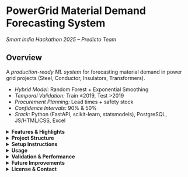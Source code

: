 # PowerGrid Material Demand Forecasting System
*Smart India Hackathon 2025 – Predicto Team*

## Overview

A *production-ready ML system* for forecasting material demand in power grid projects (Steel, Conductor, Insulators, Transformers).

* *Hybrid Model:* Random Forest + Exponential Smoothing
* *Temporal Validation:* Train ≤2019, Test >2019
* *Procurement Planning:* Lead times + safety stock
* *Confidence Intervals:* 90% & 50%
* *Stack:* Python (FastAPI, scikit-learn, statsmodels), PostgreSQL, JS/HTML/CSS, Excel

<details>
<summary><b>Features & Highlights</b></summary>

* Forecast quarterly material demand
* Excel export: forecast, procurement, confidence intervals
* Web dashboard with login/registration
* JWT authentication for security

</details>

<details>
<summary><b>Project Structure</b></summary>

*Backend:*

* `model.py` → ML pipeline, feature engineering, forecasting, safety stock
* `main.py` → FastAPI backend, endpoints, JWT auth
* `boosted_powergrid_material_demand.csv` → 5775 historical projects

*Frontend (optional for judging):*

* `index.html` → Main dashboard
* `src/` → JS/TS logic + templates
* `public/` → Static assets
* `package.json` → Dependency manager

*Other files:* TypeScript, Tailwind, Vite, ESLint configs, lock files

</details>

<details>
<summary><b>Setup Instructions</b></summary>

*Prerequisites:* Python 3.8+, Node.js, PostgreSQL, Git

*Backend:*

```bash
git clone <repo-url>
cd <repo-folder>
pip install -r requirements.txt
uvicorn main:app --reload
```

* Configure `.env` with PostgreSQL & JWT
* Ensure CSV dataset is in project root

*Frontend (optional):*

```bash
cd <frontend-folder>
npm install    # or bun install
npm run dev    # or bun run dev
```

*Access:*

* API → [http://127.0.0.1:8000](http://127.0.0.1:8000)
* Frontend → [http://localhost:5173](http://localhost:5173)

</details>

<details>
<summary><b>Usage</b></summary>

*Endpoints:*

| Method | Endpoint                            | Purpose                |
| ------ | ----------------------------------- | ---------------------- |
| GET    | `/`                                 | Home page              |
| GET    | `/register`, `/login`, `/dashboard` | Auth & dashboard       |
| POST   | `/api/forecast`                     | Forecast demand (JSON) |
| POST   | `/api/export_forecast`              | Export Excel file      |

*Example Input:*

```json
{
  "Budget_Cr": 2000, "Tower_Count": 2000, "Voltage": 400,
  "Substations_Count": 10, "Tower_Type": "Lattice",
  "Circuit": "Single", "Line_Length_CKM": 500,
  "Transformation_Capacity_MVA": 1000, "Terrain_Difficulty": "Moderate",
  "Substation_Type": "AIS", "Tax_Rate": 18, "Geographic_Region": "North",
  "Location": "Delhi", "Start_Year": 2025, "Completion_Year": 2026, "Start_Month": 1
}
```

*Output:* JSON + Excel (forecast, procurement, confidence intervals, summary)

</details>

<details>
<summary><b>Validation & Performance</b></summary>

| Material    | R²    | Notes                               |
| ----------- | ----- | ----------------------------------- |
| Steel       | 0.936 | Train ≤2019: 4432, Test >2019: 1343 |
| Conductor   | 0.987 | -                                   |
| Insulator   | 0.920 | -                                   |
| Transformer | 0.825 | -                                   |

*Overall Confidence:* ~92% average R²

</details>

<details>
<summary><b>Future Improvements</b></summary>

* Real-time data updates
* Interactive forecast charts
* Scalable API for multiple users

</details>

<details>
<summary><b>License & Contact</b></summary>

SIH 2025 participation
Contact: Predicto Team via rnavaneethn.dsce@gmail.com

</details>


